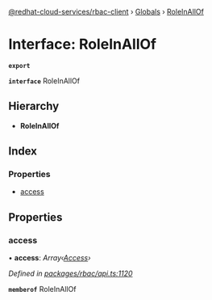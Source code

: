 [@redhat-cloud-services/rbac-client](../README.md) › [Globals](../globals.md) › [RoleInAllOf](roleinallof.md)

# Interface: RoleInAllOf

**`export`** 

**`interface`** RoleInAllOf

## Hierarchy

* **RoleInAllOf**

## Index

### Properties

* [access](roleinallof.md#access)

## Properties

###  access

• **access**: *Array‹[Access](access.md)›*

*Defined in [packages/rbac/api.ts:1120](https://github.com/RedHatInsights/javascript-clients/blob/master/packages/rbac/api.ts#L1120)*

**`memberof`** RoleInAllOf
